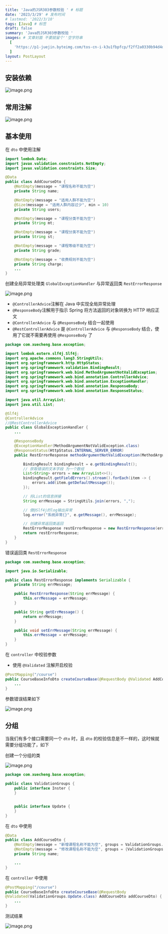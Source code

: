 ```yaml
---
title: 'Java的JSR303参数校验 ' # 标题
date: '2023/3/29' # 发布时间
# lastmod: '2022/3/10'
tags: [Java] # 标签
draft: false
summary: 'Java的JSR303参数校验 '
images: # 文章封面 不要就留个''空字符串
  [
    'https://p1-juejin.byteimg.com/tos-cn-i-k3u1fbpfcp/f2ff2a0330b94d4d935cd2cc26a1b4f5~tplv-k3u1fbpfcp-zoom-crop-mark:1512:1512:1512:851.awebp?',
  ]
layout: PostLayout
---
```


## 安装依赖

![image.png](https://p1-juejin.byteimg.com/tos-cn-i-k3u1fbpfcp/a7db18c8658140b6826c0383b9ad6686~tplv-k3u1fbpfcp-watermark.image?)

## 常用注解

![image.png](https://p1-juejin.byteimg.com/tos-cn-i-k3u1fbpfcp/349a9540f93645a48408641215698770~tplv-k3u1fbpfcp-watermark.image?)

## 基本使用

在 `dto` 中使用注解

```java
import lombok.Data;
import javax.validation.constraints.NotEmpty;
import javax.validation.constraints.Size;

@Data
public class AddCourseDto {
    @NotEmpty(message = "课程名称不能为空")
    private String name;

    @NotEmpty(message = "适用人群不能为空")
    @Size(message = "适用人群内容过少", min = 10)
    private String users;

    @NotEmpty(message = "课程分类不能为空")
    private String mt;

    @NotEmpty(message = "课程分类不能为空")
    private String st;

    @NotEmpty(message = "课程等级不能为空")
    private String grade;

    @NotEmpty(message = "收费规则不能为空")
    private String charge;
    ...
}
```

创建全局异常处理类 `GlobalExceptionHandler` 与异常返回类 `RestErrorResponse`

![image.png](https://p3-juejin.byteimg.com/tos-cn-i-k3u1fbpfcp/95d0a05d965945f889c8f40543b1944f~tplv-k3u1fbpfcp-watermark.image?)

- `@ControllerAdvice`注解在 Java 中实现全局异常处理
- `@ResponseBody`注解用于指示 Spring 将方法返回的对象转换为 HTTP 响应正文
- `@ControllerAdvice` 与 `@ResponseBody` 结合一起使用
- `@RestControllerAdvice` 是 `@ControllerAdvice` 与 `@ResponseBody` 结合，使用了它就不需要再使用 `@ResponseBody` 了

```java
package com.xuecheng.base.exception;

import lombok.extern.slf4j.Slf4j;
import org.apache.commons.lang3.StringUtils;
import org.springframework.http.HttpStatus;
import org.springframework.validation.BindingResult;
import org.springframework.web.bind.MethodArgumentNotValidException;
import org.springframework.web.bind.annotation.ControllerAdvice;
import org.springframework.web.bind.annotation.ExceptionHandler;
import org.springframework.web.bind.annotation.ResponseBody;
import org.springframework.web.bind.annotation.ResponseStatus;

import java.util.ArrayList;
import java.util.List;

@Slf4j
@ControllerAdvice
//@RestControllerAdvice
public class GlobalExceptionHandler {
    ...

    @ResponseBody
    @ExceptionHandler(MethodArgumentNotValidException.class)
    @ResponseStatus(HttpStatus.INTERNAL_SERVER_ERROR)
    public RestErrorResponse methodArgumentNotValidException(MethodArgumentNotValidException e) {

        BindingResult bindingResult = e.getBindingResult();
        // 获取错误的文本字段 为一个数组
        List<String> errors = new ArrayList<>();
        bindingResult.getFieldErrors().stream().forEach(item -> {
            errors.add(item.getDefaultMessage());
        });

        // 将List的信息拼接
        String errMessage = StringUtils.join(errors, ",");

        // 使@Slf4j的log输出异常
        log.error("系统异常{}", e.getMessage(), errMessage);

        // 创建异常返回类返回
        RestErrorResponse restErrorResponse = new RestErrorResponse(errMessage);
        return restErrorResponse;
    }
}
```

错误返回类 `RestErrorResponse`

```java
package com.xuecheng.base.exception;

import java.io.Serializable;

public class RestErrorResponse implements Serializable {
    private String errMessage;

    public RestErrorResponse(String errMessage) {
        this.errMessage = errMessage;
    }

    public String getErrMessage() {
        return errMessage;
    }

    public void setErrMessage(String errMessage) {
        this.errMessage = errMessage;
    }
}
```

在 `controller` 中校验参数

- 使用 `@Validated` 注解开启校验

```java
@PostMapping("/course")
public CourseBaseInfoDto createCourseBase(@RequestBody @Validated AddCourseDto addCourseDto) {
    ...
}
```

参数错误结果如下

![image.png](https://p3-juejin.byteimg.com/tos-cn-i-k3u1fbpfcp/1909d55359994e3884797373ecd41f41~tplv-k3u1fbpfcp-watermark.image?)

## 分组

当我们有多个接口需要同一个 `dto` 时，且 `dto` 的校验信息是不一样的，这时候就需要分组功能了，如下

创建一个分组的类

![image.png](https://p9-juejin.byteimg.com/tos-cn-i-k3u1fbpfcp/4e48134b89f645579ff8288d95a6131a~tplv-k3u1fbpfcp-watermark.image?)

```java
package com.xuecheng.base.exception;

public class ValidationGroups {
    public interface Inster {
    }


    public interface Update {
    }
}
```

在 `dto` 中使用

```java
@Data
public class AddCourseDto {
    @NotEmpty(message = "新增课程名称不能为空", groups = ValidationGroups.Inster.class)
    @NotEmpty(message = "修改课程名称不能为空", groups = {ValidationGroups.Update.class})
    private String name;

    ...
}
```

在 `controller` 中使用

```java
@PostMapping("/course")
public CourseBaseInfoDto createCourseBase(@RequestBody
@Validated(ValidationGroups.Update.class) AddCourseDto addCourseDto) {
    ...
}
```

测试结果

![image.png](https://p6-juejin.byteimg.com/tos-cn-i-k3u1fbpfcp/09446995f7e347baa08b0ec730a9751b~tplv-k3u1fbpfcp-watermark.image?)
